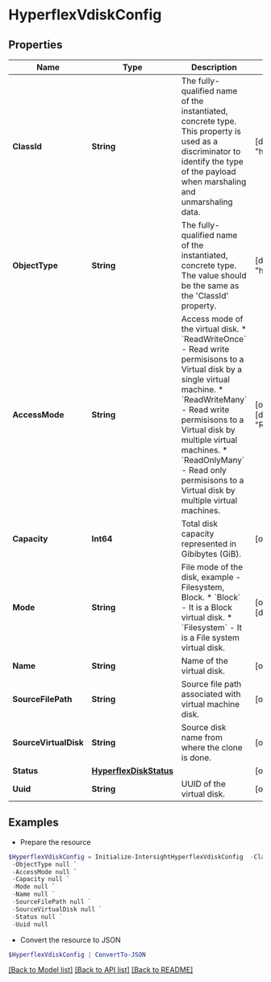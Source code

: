# HyperflexVdiskConfig
## Properties

Name | Type | Description | Notes
------------ | ------------- | ------------- | -------------
**ClassId** | **String** | The fully-qualified name of the instantiated, concrete type. This property is used as a discriminator to identify the type of the payload when marshaling and unmarshaling data. | [default to "hyperflex.VdiskConfig"]
**ObjectType** | **String** | The fully-qualified name of the instantiated, concrete type. The value should be the same as the &#39;ClassId&#39; property. | [default to "hyperflex.VdiskConfig"]
**AccessMode** | **String** | Access mode of the virtual disk. * &#x60;ReadWriteOnce&#x60; - Read write permisisons to a Virtual disk by a single virtual machine. * &#x60;ReadWriteMany&#x60; - Read write permisisons to a Virtual disk by multiple virtual machines. * &#x60;ReadOnlyMany&#x60; - Read only permisisons to a Virtual disk by multiple virtual machines. | [optional] [readonly] [default to "ReadWriteOnce"]
**Capacity** | **Int64** | Total disk capacity represented in Gibibytes (GiB). | [optional] [readonly] 
**Mode** | **String** | File mode of the disk, example - Filesystem, Block. * &#x60;Block&#x60; - It is a Block virtual disk. * &#x60;Filesystem&#x60; - It is a File system virtual disk. | [optional] [readonly] [default to "Block"]
**Name** | **String** | Name of the virtual disk. | [optional] [readonly] 
**SourceFilePath** | **String** | Source file path associated with virtual machine disk. | [optional] [readonly] 
**SourceVirtualDisk** | **String** | Source disk name from where the clone is done. | [optional] [readonly] 
**Status** | [**HyperflexDiskStatus**](HyperflexDiskStatus.md) |  | [optional] 
**Uuid** | **String** | UUID of the virtual disk. | [optional] [readonly] 

## Examples

- Prepare the resource
```powershell
$HyperflexVdiskConfig = Initialize-IntersightHyperflexVdiskConfig  -ClassId null `
 -ObjectType null `
 -AccessMode null `
 -Capacity null `
 -Mode null `
 -Name null `
 -SourceFilePath null `
 -SourceVirtualDisk null `
 -Status null `
 -Uuid null
```

- Convert the resource to JSON
```powershell
$HyperflexVdiskConfig | ConvertTo-JSON
```

[[Back to Model list]](../README.md#documentation-for-models) [[Back to API list]](../README.md#documentation-for-api-endpoints) [[Back to README]](../README.md)

